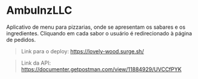 # AmbulnzLLC

Aplicativo de menu para pizzarias, onde se apresentam os sabares e os ingredientes. Cliquando em cada sabor o usuário é redirecionado à página de pedidos.

>Link para o deploy: https://lovely-wood.surge.sh/

>Link da API: https://documenter.getpostman.com/view/11884929/UVCCfPYK
